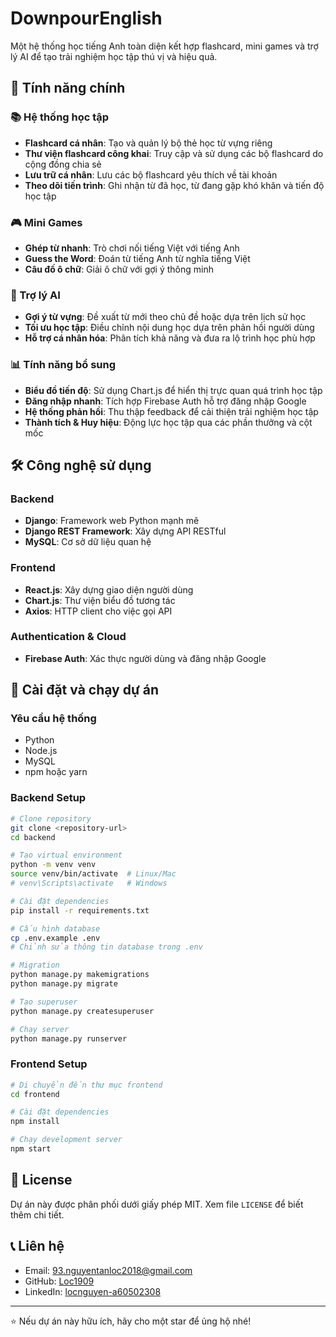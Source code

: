 # DownpourEnglish

Một hệ thống học tiếng Anh toàn diện kết hợp flashcard, mini games và trợ lý AI để tạo trải nghiệm học tập thú vị và hiệu quả.

## 🌟 Tính năng chính

### 📚 Hệ thống học tập
- **Flashcard cá nhân**: Tạo và quản lý bộ thẻ học từ vựng riêng
- **Thư viện flashcard công khai**: Truy cập và sử dụng các bộ flashcard do cộng đồng chia sẻ
- **Lưu trữ cá nhân**: Lưu các bộ flashcard yêu thích về tài khoản
- **Theo dõi tiến trình**: Ghi nhận từ đã học, từ đang gặp khó khăn và tiến độ học tập

### 🎮 Mini Games
- **Ghép từ nhanh**: Trò chơi nối tiếng Việt với tiếng Anh
- **Guess the Word**: Đoán từ tiếng Anh từ nghĩa tiếng Việt
- **Câu đố ô chữ**: Giải ô chữ với gợi ý thông minh

### 🤖 Trợ lý AI
- **Gợi ý từ vựng**: Đề xuất từ mới theo chủ đề hoặc dựa trên lịch sử học
- **Tối ưu học tập**: Điều chỉnh nội dung học dựa trên phản hồi người dùng
- **Hỗ trợ cá nhân hóa**: Phân tích khả năng và đưa ra lộ trình học phù hợp

### 📊 Tính năng bổ sung
- **Biểu đồ tiến độ**: Sử dụng Chart.js để hiển thị trực quan quá trình học tập
- **Đăng nhập nhanh**: Tích hợp Firebase Auth hỗ trợ đăng nhập Google
- **Hệ thống phản hồi**: Thu thập feedback để cải thiện trải nghiệm học tập
- **Thành tích & Huy hiệu**: Động lực học tập qua các phần thưởng và cột mốc

## 🛠️ Công nghệ sử dụng

### Backend
- **Django**: Framework web Python mạnh mẽ
- **Django REST Framework**: Xây dựng API RESTful
- **MySQL**: Cơ sở dữ liệu quan hệ

### Frontend  
- **React.js**: Xây dựng giao diện người dùng
- **Chart.js**: Thư viện biểu đồ tương tác
- **Axios**: HTTP client cho việc gọi API

### Authentication & Cloud
- **Firebase Auth**: Xác thực người dùng và đăng nhập Google

## 🚀 Cài đặt và chạy dự án

### Yêu cầu hệ thống
- Python
- Node.js
- MySQL
- npm hoặc yarn

### Backend Setup
```bash
# Clone repository
git clone <repository-url>
cd backend

# Tạo virtual environment
python -m venv venv
source venv/bin/activate  # Linux/Mac
# venv\Scripts\activate   # Windows

# Cài đặt dependencies
pip install -r requirements.txt

# Cấu hình database
cp .env.example .env
# Chỉnh sửa thông tin database trong .env

# Migration
python manage.py makemigrations
python manage.py migrate

# Tạo superuser
python manage.py createsuperuser

# Chạy server
python manage.py runserver
```

### Frontend Setup
```bash
# Di chuyển đến thư mục frontend
cd frontend

# Cài đặt dependencies
npm install

# Chạy development server
npm start
```


## 📝 License

Dự án này được phân phối dưới giấy phép MIT. Xem file `LICENSE` để biết thêm chi tiết.

## 📞 Liên hệ

- Email: 93.nguyentanloc2018@gmail.com
- GitHub: [Loc1909](https://github.com/Loc1909)
- LinkedIn: [locnguyen-a60502308](https://www.linkedin.com/in/locnguyen-a60502308/)

---

⭐ Nếu dự án này hữu ích, hãy cho một star để ủng hộ nhé!
